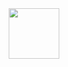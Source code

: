 <div id="header" align="center">
  <img src="</div>https://media.giphy.com/media/U8MrjfyGOrodo04l8A/giphy.gif" width="100"/>
</div>
